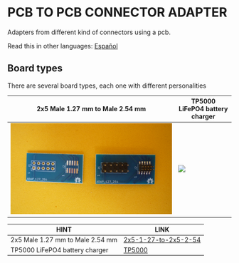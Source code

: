 # PCB TO PCB CONNECTOR ADAPTER

Adapters from different kind of connectors using a pcb.

Read this in other languages: [Español](/assets/markdown/README.es.md)

## Board types

There are several board types, each one with different personalities

2x5 Male 1.27 mm to Male 2.54 mm                               | TP5000 LiFePO4 battery charger                
---------------------------------------------------------------|-----------------------------------------------
![](/2x5-1-27-to-2x5-2-54/assets/img/pcbadapter.jpg) | ![](/tp5000/assets/img/tp5000-module.jpg) 


| HINT                            | LINK                                     
|---------------------------------|-----------------------------
| 2x5 Male 1.27 mm to Male 2.54 mm| [2x5-1-27-to-2x5-2-54](/2x5-1-27-to-2x5-2-54/)  
| TP5000 LiFePO4 battery charger  | [TP5000](/tp5000/)  




